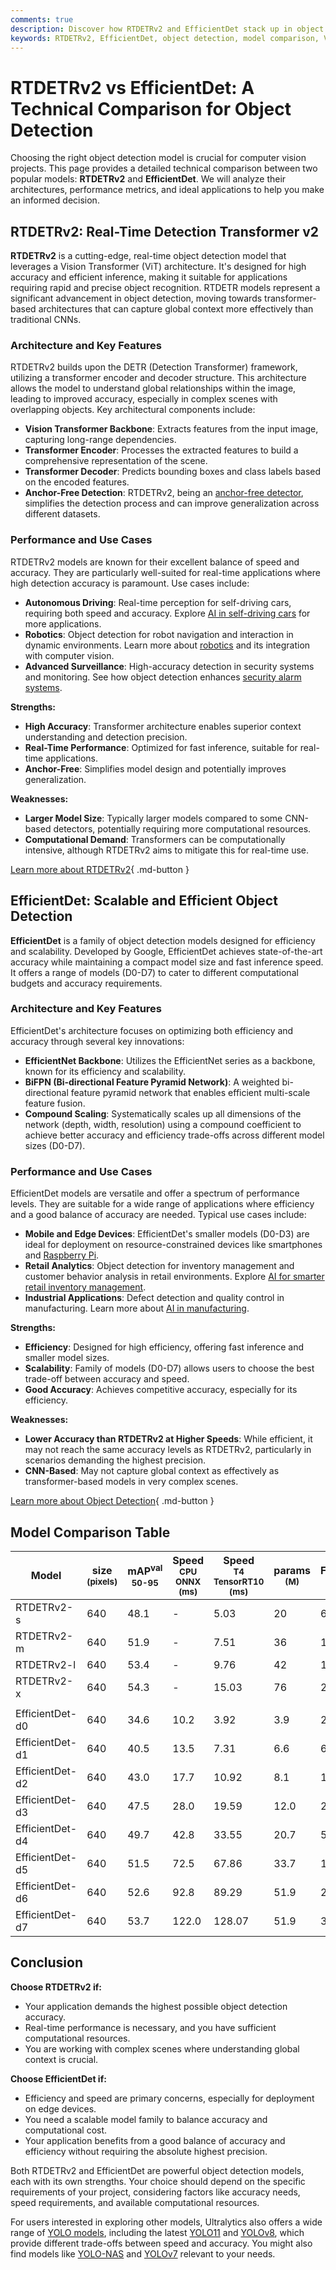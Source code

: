 ```yaml
---
comments: true
description: Discover how RTDETRv2 and EfficientDet stack up in object detection performance, architecture, speed, and use cases. Choose the right model for your needs.
keywords: RTDETRv2, EfficientDet, object detection, model comparison, Vision Transformer, EfficientNet, real-time detection, anchor-free detector, scalability, performance metrics
---
```


# RTDETRv2 vs EfficientDet: A Technical Comparison for Object Detection

Choosing the right object detection model is crucial for computer vision projects. This page provides a detailed technical comparison between two popular models: **RTDETRv2** and **EfficientDet**. We will analyze their architectures, performance metrics, and ideal applications to help you make an informed decision.

<script async src="https://cdn.jsdelivr.net/npm/chart.js"></script>
<script defer src="../../javascript/benchmark.js"></script>

<canvas id="modelComparisonChart" width="1024" height="400" active-models='["RTDETRv2", "EfficientDet"]'></canvas>

## RTDETRv2: Real-Time Detection Transformer v2

**RTDETRv2** is a cutting-edge, real-time object detection model that leverages a Vision Transformer (ViT) architecture. It's designed for high accuracy and efficient inference, making it suitable for applications requiring rapid and precise object recognition. RTDETR models represent a significant advancement in object detection, moving towards transformer-based architectures that can capture global context more effectively than traditional CNNs.

### Architecture and Key Features

RTDETRv2 builds upon the DETR (Detection Transformer) framework, utilizing a transformer encoder and decoder structure. This architecture allows the model to understand global relationships within the image, leading to improved accuracy, especially in complex scenes with overlapping objects. Key architectural components include:

- **Vision Transformer Backbone**: Extracts features from the input image, capturing long-range dependencies.
- **Transformer Encoder**: Processes the extracted features to build a comprehensive representation of the scene.
- **Transformer Decoder**: Predicts bounding boxes and class labels based on the encoded features.
- **Anchor-Free Detection**: RTDETRv2, being an [anchor-free detector](https://www.ultralytics.com/glossary/anchor-free-detectors), simplifies the detection process and can improve generalization across different datasets.

### Performance and Use Cases

RTDETRv2 models are known for their excellent balance of speed and accuracy. They are particularly well-suited for real-time applications where high detection accuracy is paramount. Use cases include:

- **Autonomous Driving**: Real-time perception for self-driving cars, requiring both speed and accuracy. Explore [AI in self-driving cars](https://www.ultralytics.com/solutions/ai-in-self-driving) for more applications.
- **Robotics**: Object detection for robot navigation and interaction in dynamic environments. Learn more about [robotics](https://www.ultralytics.com/glossary/robotics) and its integration with computer vision.
- **Advanced Surveillance**: High-accuracy detection in security systems and monitoring. See how object detection enhances [security alarm systems](https://docs.ultralytics.com/guides/security-alarm-system/).

**Strengths:**

- **High Accuracy**: Transformer architecture enables superior context understanding and detection precision.
- **Real-Time Performance**: Optimized for fast inference, suitable for real-time applications.
- **Anchor-Free**: Simplifies model design and potentially improves generalization.

**Weaknesses:**

- **Larger Model Size**: Typically larger models compared to some CNN-based detectors, potentially requiring more computational resources.
- **Computational Demand**: Transformers can be computationally intensive, although RTDETRv2 aims to mitigate this for real-time use.

[Learn more about RTDETRv2](https://docs.ultralytics.com/models/rtdetr/){ .md-button }

## EfficientDet: Scalable and Efficient Object Detection

**EfficientDet** is a family of object detection models designed for efficiency and scalability. Developed by Google, EfficientDet achieves state-of-the-art accuracy while maintaining a compact model size and fast inference speed. It offers a range of models (D0-D7) to cater to different computational budgets and accuracy requirements.

### Architecture and Key Features

EfficientDet's architecture focuses on optimizing both efficiency and accuracy through several key innovations:

- **EfficientNet Backbone**: Utilizes the EfficientNet series as a backbone, known for its efficiency and scalability.
- **BiFPN (Bi-directional Feature Pyramid Network)**: A weighted bi-directional feature pyramid network that enables efficient multi-scale feature fusion.
- **Compound Scaling**: Systematically scales up all dimensions of the network (depth, width, resolution) using a compound coefficient to achieve better accuracy and efficiency trade-offs across different model sizes (D0-D7).

### Performance and Use Cases

EfficientDet models are versatile and offer a spectrum of performance levels. They are suitable for a wide range of applications where efficiency and a good balance of accuracy are needed. Typical use cases include:

- **Mobile and Edge Devices**: EfficientDet's smaller models (D0-D3) are ideal for deployment on resource-constrained devices like smartphones and [Raspberry Pi](https://docs.ultralytics.com/guides/raspberry-pi/).
- **Retail Analytics**: Object detection for inventory management and customer behavior analysis in retail environments. Explore [AI for smarter retail inventory management](https://www.ultralytics.com/blog/ai-for-smarter-retail-inventory-management).
- **Industrial Applications**: Defect detection and quality control in manufacturing. Learn more about [AI in manufacturing](https://www.ultralytics.com/solutions/ai-in-manufacturing).

**Strengths:**

- **Efficiency**: Designed for high efficiency, offering fast inference and smaller model sizes.
- **Scalability**: Family of models (D0-D7) allows users to choose the best trade-off between accuracy and speed.
- **Good Accuracy**: Achieves competitive accuracy, especially for its efficiency.

**Weaknesses:**

- **Lower Accuracy than RTDETRv2 at Higher Speeds**: While efficient, it may not reach the same accuracy levels as RTDETRv2, particularly in scenarios demanding the highest precision.
- **CNN-Based**: May not capture global context as effectively as transformer-based models in very complex scenes.

[Learn more about Object Detection](https://www.ultralytics.com/glossary/object-detection){ .md-button }

## Model Comparison Table

| Model           | size<br><sup>(pixels) | mAP<sup>val<br>50-95 | Speed<br><sup>CPU ONNX<br>(ms) | Speed<br><sup>T4 TensorRT10<br>(ms) | params<br><sup>(M) | FLOPs<br><sup>(B) |
| --------------- | --------------------- | -------------------- | ------------------------------ | ----------------------------------- | ------------------ | ----------------- |
| RTDETRv2-s      | 640                   | 48.1                 | -                              | 5.03                                | 20                 | 60                |
| RTDETRv2-m      | 640                   | 51.9                 | -                              | 7.51                                | 36                 | 100               |
| RTDETRv2-l      | 640                   | 53.4                 | -                              | 9.76                                | 42                 | 136               |
| RTDETRv2-x      | 640                   | 54.3                 | -                              | 15.03                               | 76                 | 259               |
|                 |                       |                      |                                |                                     |                    |                   |
| EfficientDet-d0 | 640                   | 34.6                 | 10.2                           | 3.92                                | 3.9                | 2.54              |
| EfficientDet-d1 | 640                   | 40.5                 | 13.5                           | 7.31                                | 6.6                | 6.1               |
| EfficientDet-d2 | 640                   | 43.0                 | 17.7                           | 10.92                               | 8.1                | 11.0              |
| EfficientDet-d3 | 640                   | 47.5                 | 28.0                           | 19.59                               | 12.0               | 24.9              |
| EfficientDet-d4 | 640                   | 49.7                 | 42.8                           | 33.55                               | 20.7               | 55.2              |
| EfficientDet-d5 | 640                   | 51.5                 | 72.5                           | 67.86                               | 33.7               | 130.0             |
| EfficientDet-d6 | 640                   | 52.6                 | 92.8                           | 89.29                               | 51.9               | 226.0             |
| EfficientDet-d7 | 640                   | 53.7                 | 122.0                          | 128.07                              | 51.9               | 325.0             |

## Conclusion

**Choose RTDETRv2 if:**

- Your application demands the highest possible object detection accuracy.
- Real-time performance is necessary, and you have sufficient computational resources.
- You are working with complex scenes where understanding global context is crucial.

**Choose EfficientDet if:**

- Efficiency and speed are primary concerns, especially for deployment on edge devices.
- You need a scalable model family to balance accuracy and computational cost.
- Your application benefits from a good balance of accuracy and efficiency without requiring the absolute highest precision.

Both RTDETRv2 and EfficientDet are powerful object detection models, each with its own strengths. Your choice should depend on the specific requirements of your project, considering factors like accuracy needs, speed requirements, and available computational resources.

For users interested in exploring other models, Ultralytics also offers a wide range of [YOLO models](https://docs.ultralytics.com/models/), including the latest [YOLO11](https://docs.ultralytics.com/models/yolo11/) and [YOLOv8](https://docs.ultralytics.com/models/yolov8/), which provide different trade-offs between speed and accuracy. You might also find models like [YOLO-NAS](https://docs.ultralytics.com/models/yolo-nas/) and [YOLOv7](https://docs.ultralytics.com/models/yolov7/) relevant to your needs.
